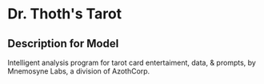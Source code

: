 # Dr. Thoth's Tarot

## Description for Model

Intelligent analysis program for tarot card entertaiment, data, & prompts, by Mnemosyne Labs, a division of AzothCorp.

